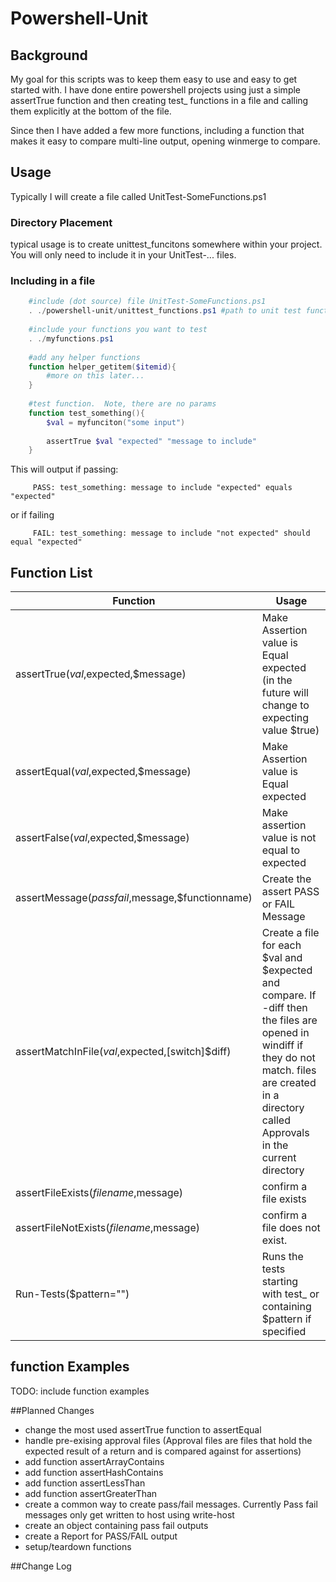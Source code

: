 # Powershell-Unit

## Background
My goal for this scripts was to keep them easy to use and easy to get started with.  I have done entire powershell projects using just a simple assertTrue function and then creating test_ functions in a file and calling them explicitly at the bottom of the file.  

Since then I have added a few more functions, including a function that makes it easy to compare multi-line output, opening winmerge to compare. 

## Usage
Typically I will create a file called UnitTest-SomeFunctions.ps1

### Directory Placement
typical usage is to create unittest_funcitons somewhere within your project.  You will only need to include it in your UnitTest-... files.  

### Including in a file
```PowerShell
    #include (dot source) file UnitTest-SomeFunctions.ps1
	. ./powershell-unit/unittest_functions.ps1 #path to unit test functions
	
	#include your functions you want to test
	. ./myfunctions.ps1
	
	#add any helper functions 
	function helper_getitem($itemid){ 
		#more on this later...
	}
	
	#test function.  Note, there are no params
	function test_something(){
		$val = myfunciton("some input")
		
		assertTrue $val "expected" "message to include"
	} 

```

This will output if passing:
```
     PASS: test_something: message to include "expected" equals "expected"
```
or if failing
```
     FAIL: test_something: message to include "not expected" should equal "expected"
```
## Function List

Function | Usage 
-------- | -----
assertTrue($val,$expected,$message) | Make Assertion value is Equal expected (in the future will change to expecting value $true)
assertEqual($val,$expected,$message)| Make Assertion value is Equal expected
assertFalse($val,$expected,$message)| Make assertion value is not equal to expected
assertMessage($passfail,$message,$functionname)| Create the assert PASS or FAIL Message
assertMatchInFile($val,$expected,[switch]$diff)| Create a file for each $val and $expected and compare.  If -diff then the files are opened in windiff if they do not match. files are created in a directory called Approvals in the current directory
assertFileExists($filename,$message)| confirm a file exists
assertFileNotExists($filename,$message)| confirm a file does not exist.
Run-Tests($pattern="")|Runs the tests starting with test_ or containing $pattern if specified

## function Examples
TODO: include function examples
	
##Planned Changes
* change the most used assertTrue function to assertEqual
* handle pre-exising approval files (Approval files are files that hold the expected result of a return and is compared against for assertions)
* add function assertArrayContains
* add function assertHashContains
* add function assertLessThan
* add function assertGreaterThan
* create a common way to create pass/fail messages.  Currently Pass fail messages only get written to host using write-host
* create an object containing pass fail outputs
* create a Report for PASS/FAIL output
* setup/teardown functions


##Change Log